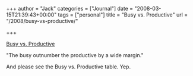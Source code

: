 +++
author = "Jack"
categories = ["Journal"]
date = "2008-03-15T21:39:43+00:00"
tags = ["personal"]
title = "Busy vs. Productive"
url = "/2008/busy-vs-productive/"

+++

[Busy vs. Productive][1]

"The busy outnumber the productive by a wide margin."

And please see the Busy vs. Productive table. Yep.

 [1]: http://30sleeps.com/blog/2007/12/16/busy-vs-productive/
